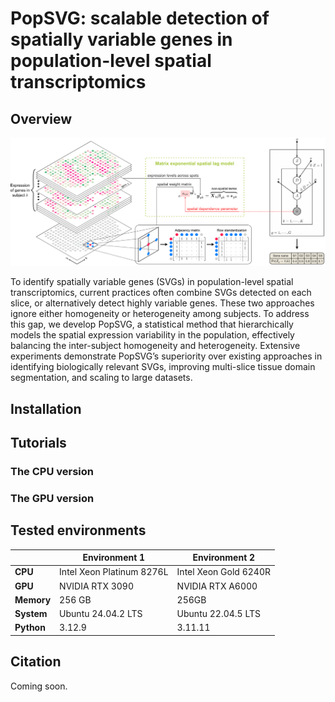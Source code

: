 # PopSVG: scalable detection of spatially variable genes in population-level spatial transcriptomics

## Overview

![image](docs/workflow.png)

To identify spatially variable genes (SVGs) in population-level spatial transcriptomics, current practices often combine SVGs detected on each slice, or alternatively detect highly variable genes. These two approaches ignore either homogeneity or heterogeneity among subjects. To address this gap, we develop PopSVG, a statistical method that hierarchically models the spatial expression variability in the population, effectively balancing the inter-subject homogeneity and heterogeneity. Extensive experiments demonstrate PopSVG’s superiority over existing approaches in identifying biologically relevant SVGs, improving multi-slice tissue domain segmentation, and scaling to large datasets.

## Installation

## Tutorials
### The CPU version

### The GPU version

## Tested environments
|               | Environment 1             | Environment 2          |
|---------------|---------------------------|------------------------|
| **CPU**       | Intel Xeon Platinum 8276L | Intel Xeon Gold 6240R  |
| **GPU**       | NVIDIA RTX 3090           | NVIDIA RTX A6000       |
| **Memory**    | 256 GB                    | 256GB                  |
| **System**    | Ubuntu 24.04.2 LTS        | Ubuntu 22.04.5 LTS     |
| **Python**    | 3.12.9                    | 3.11.11                |

## Citation
Coming soon.